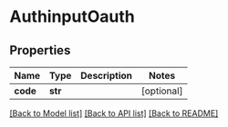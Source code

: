 # AuthinputOauth

## Properties
Name | Type | Description | Notes
------------ | ------------- | ------------- | -------------
**code** | **str** |  | [optional] 

[[Back to Model list]](../README.md#documentation-for-models) [[Back to API list]](../README.md#documentation-for-api-endpoints) [[Back to README]](../README.md)

